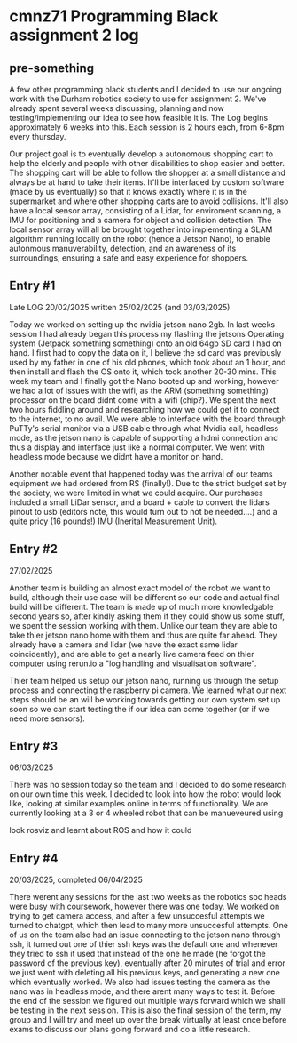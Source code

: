 # cmnz71 Programming Black assignment 2 log

## pre-something

A few other programming black students and I decided to use our ongoing work with the Durham robotics society to use for assignment 2. We've already spent several weeks discussing, planning and now testing/implementing our idea to see how feasible it is. The Log begins approximately 6 weeks into this. Each session is 2 hours each, from 6-8pm every thursday.

Our project goal is to eventually develop a autonomous shopping cart to help the elderly and people with other disabilities to shop easier and better. The shopping cart will be able to follow the shopper at a small distance and always be at hand to take their items. It'll be interfaced by custom software (made by us eventually) so that it knows exactly where it is in the supermarket and where other shopping carts are to avoid collisions. It'll also have a local sensor array, consisting of a Lidar, for enviroment scanning, a IMU for positioning and a camera for object and collision detection. The local sensor array will all be brought together into implementing a SLAM algorithm running locally on the robot (hence a Jetson Nano), to enable autonmous manuverability, detection, and an awareness of its surroundings, ensuring a safe and easy experience for shoppers.

## Entry #1
Late LOG 20/02/2025 written 25/02/2025 (and 03/03/2025)

Today we worked on setting up the nvidia jetson nano 2gb. In last weeks session I had already began this process my flashing the jetsons Operating system (Jetpack something something) onto an old 64gb SD card I had on hand. I first had to copy the data on it, I believe the sd card was previously used by my father in one of his old phones, which took about an 1 hour, and then install and flash the OS onto it, which took another 20-30 mins. This week my team and I finally got the Nano booted up and working, however we had a lot of issues with the wifi, as the ARM (something something) processor on the board didnt come with a wifi (chip?). We spent the next two hours fiddling around and researching how we could get it to connect to the internet, to no avail. We were able to interface with the board through PuTTy's serial monitor via a USB cable through what Nvidia call, headless mode, as the jetson nano is capable of supporting a hdmi connection and thus a display and interface just like a normal computer. We went with headless mode because we didnt have a monitor on hand.

Another notable event that happened today was the arrival of our teams equipment we had ordered from RS (finally!). Due to the strict budget set by the society, we were limited in what we could acquire. Our purchases included a small LiDar sensor, and a board + cable to convert the lidars pinout to usb (editors note, this would turn out to not be needed....) and a quite pricy (16 pounds!) IMU (Inerital Measurement Unit).

## Entry #2
27/02/2025

Another team is building an almost exact model of the robot we want to build, although their use case will be different so our code and actual final build will be different. The team is made up of much more knowledgable second years so, after kindly asking them if they could show us some stuff, we spent the session working with them. Unlike our team they are able to take thier jetson nano home with them and thus are quite far ahead. They already have a camera and lidar (we have the exact same lidar coincidently), and are able to get a nearly live camera feed on thier computer using rerun.io a "log handling and visualisation software".

Thier team helped us setup our jetson nano, running us through the setup process and connecting the raspberry pi camera. We learned what our next steps should be an will be working towards getting our own system set up soon so we can start testing the if our idea can come together (or if we need more sensors).

## Entry #3
06/03/2025

There was no session today so the team and I decided to do some research on our own time this week. I decided to look into how the robot would look like, looking at similar examples online in terms of functionality. We are currently looking at a 3 or 4 wheeled robot that can be manueveured using

look rosviz and learnt about ROS and how it could

## Entry #4
20/03/2025, completed 06/04/2025

There werent any sessions for the last two weeks as the robotics soc heads were busy with coursework, however there was one today. We worked on trying to get camera access, and after a few unsuccesful attempts we turned to chatgpt, which then lead to many more unsuccesful attempts. One of us on the team also had an issue connecting to the jetson nano through ssh, it turned out one of thier ssh keys was the default one and whenever they tried to ssh it used that instead of the one he made (he forgot the password of the previous key), eventually after 20 minutes of trial and error we just went with deleting all his previous keys, and generating a new one which eventually worked. We also had issues testing the camera as the nano was in headless mode, and there arent many ways to test it. Before the end of the session we figured out multiple ways forward which we shall be testing in the next session. This is also the final session of the term, my group and I will try and meet up over the break virtually at least once before exams to discuss our plans going forward and do a little research.